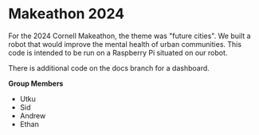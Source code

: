 # Makeathon 2024

For the 2024 Cornell Makeathon, the theme was "future cities".
We built a robot that would improve the mental health of urban communities.
This code is intended to be run on a Raspberry Pi situated on our robot.

There is additional code on the docs branch for a dashboard.

**Group Members**

- Utku
- Sid
- Andrew
- Ethan
